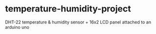 # temperature-humidity-project

DHT-22 temperature & humidity sensor + 16x2 LCD panel attached to an arduino uno
